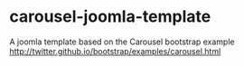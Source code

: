 carousel-joomla-template
========================

A joomla template based on the Carousel bootstrap example http://twitter.github.io/bootstrap/examples/carousel.html
